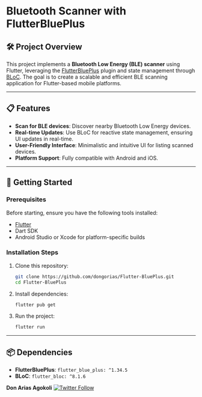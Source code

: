 # Bluetooth Scanner with FlutterBluePlus

## 🛠 Project Overview
This project implements a **Bluetooth Low Energy (BLE) scanner** using Flutter, leveraging the [FlutterBluePlus](https://pub.dev/packages/flutter_blue_plus) plugin and state management through [BLoC](https://pub.dev/packages/flutter_bloc). The goal is to create a scalable and efficient BLE scanning application for Flutter-based mobile platforms.

---

## 📋 Features
- **Scan for BLE devices**: Discover nearby Bluetooth Low Energy devices.
- **Real-time Updates**: Use BLoC for reactive state management, ensuring UI updates in real-time.
- **User-Friendly Interface**: Minimalistic and intuitive UI for listing scanned devices.
- **Platform Support**: Fully compatible with Android and iOS.

---

## 🚀 Getting Started

### Prerequisites
Before starting, ensure you have the following tools installed:
- [Flutter](https://flutter.dev/docs/get-started/install)
- Dart SDK
- Android Studio or Xcode for platform-specific builds

### Installation Steps
1. Clone this repository:
   ```bash
   git clone https://github.com/dongorias/Flutter-BluePlus.git
   cd Flutter-BluePlus
   ```
2. Install dependencies:
   ```bash
   flutter pub get
   ```
3. Run the project:
   ```bash
   flutter run
   ```

---

## 📦 Dependencies
- **FlutterBluePlus**: `flutter_blue_plus: ^1.34.5`
- **BLoC**: `flutter_bloc: ^8.1.6`

**Don Arias Agokoli**
[![Twitter Follow](https://img.shields.io/twitter/follow/don_gorias.svg?style=social)](https://twitter.com/don_gorias)
